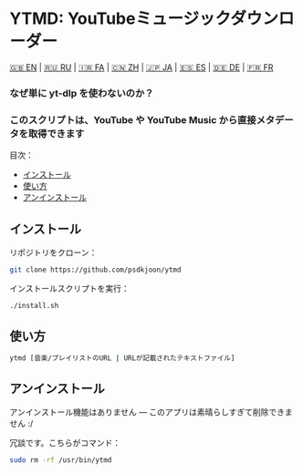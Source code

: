 # YTMD: YouTubeミュージックダウンローダー

[🇬🇧 EN](README.md) | [🇷🇺 RU](README.ru.md) | [🇮🇷 FA](README.fa.md) | [🇨🇳 ZH](README.zh.md) | [🇯🇵 JA](README.jp.md) | [🇪🇸 ES](README.es.md) | [🇩🇪 DE](README.de.md) | [🇫🇷 FR](README.fr.md)

### なぜ単に yt-dlp を使わないのか？
### このスクリプトは、YouTube や YouTube Music から直接メタデータを取得できます

目次：

- [インストール](#インストール)
- [使い方](#使い方)
- [アンインストール](#アンインストール)

## インストール

リポジトリをクローン：
```bash
git clone https://github.com/psdkjoon/ytmd
```
インストールスクリプトを実行：
```bash
./install.sh
```
## 使い方
```bash
ytmd [音楽/プレイリストのURL | URLが記載されたテキストファイル]
```
## アンインストール

アンインストール機能はありません — このアプリは素晴らしすぎて削除できません :/

冗談です。こちらがコマンド：
```bash
sudo rm -rf /usr/bin/ytmd
```

